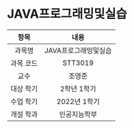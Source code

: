 # JAVA프로그래밍및실습
| 항목 | 내용 |
| :-: | :-: |
| 과목명 | JAVA프로그래밍및실습 |
| 과목 코드 | STT3019 |
| 교수 | 조영준 |
| 대상 학기 | 2학년 1학기 |
| 수업 학기 | 2022년 1학기 |
| 개설 학과 | 인공지능학부 |
